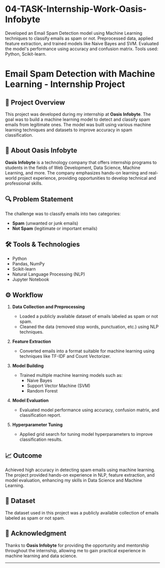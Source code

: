 # 04-TASK-Internship-Work-Oasis-Infobyte
Developed an Email Spam Detection model using Machine Learning techniques to classify emails as spam or not. Preprocessed data, applied feature extraction, and trained models like Naive Bayes and SVM. Evaluated the model's performance using accuracy and confusion matrix. Tools used: Python, Scikit-learn.

# Email Spam Detection with Machine Learning - Internship Project

## 📌 Project Overview
This project was developed during my internship at **Oasis Infobyte**. The goal was to build a machine learning model to detect and classify spam emails from legitimate ones. The model was built using various machine learning techniques and datasets to improve accuracy in spam classification.

## 🏢 About Oasis Infobyte
**Oasis Infobyte** is a technology company that offers internship programs to students in the fields of Web Development, Data Science, Machine Learning, and more. The company emphasizes hands-on learning and real-world project experience, providing opportunities to develop technical and professional skills.

## 🔍 Problem Statement
The challenge was to classify emails into two categories:
- **Spam** (unwanted or junk emails)
- **Not Spam** (legitimate or important emails)

## 🛠️ Tools & Technologies
- Python
- Pandas, NumPy
- Scikit-learn
- Natural Language Processing (NLP)
- Jupyter Notebook

## ⚙️ Workflow
1. **Data Collection and Preprocessing**
   - Loaded a publicly available dataset of emails labeled as spam or not spam.
   - Cleaned the data (removed stop words, punctuation, etc.) using NLP techniques.

2. **Feature Extraction**
   - Converted emails into a format suitable for machine learning using techniques like TF-IDF and Count Vectorizer.

3. **Model Building**
   - Trained multiple machine learning models such as:
     - Naive Bayes
     - Support Vector Machine (SVM)
     - Random Forest

4. **Model Evaluation**
   - Evaluated model performance using accuracy, confusion matrix, and classification report.

5. **Hyperparameter Tuning**
   - Applied grid search for tuning model hyperparameters to improve classification results.

## 📈 Outcome
Achieved high accuracy in detecting spam emails using machine learning. The project provided hands-on experience in NLP, feature extraction, and model evaluation, enhancing my skills in Data Science and Machine Learning.

## 📁 Dataset
The dataset used in this project was a publicly available collection of emails labeled as spam or not spam.

## 🙌 Acknowledgment
Thanks to **Oasis Infobyte** for providing the opportunity and mentorship throughout the internship, allowing me to gain practical experience in machine learning and data science.

---

